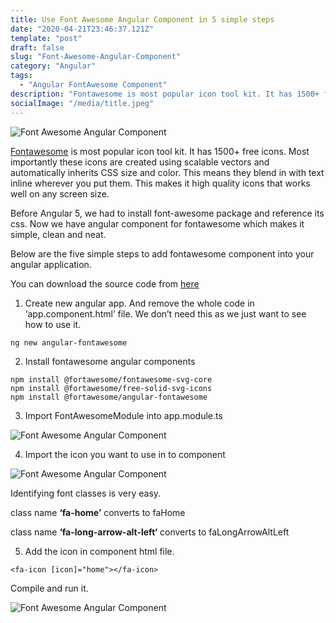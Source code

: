```yaml
---
title: Use Font Awesome Angular Component in 5 simple steps
date: "2020-04-21T23:46:37.121Z"
template: "post"
draft: false
slug: "Font-Awesome-Angular-Component"
category: "Angular"
tags:
  - "Angular FontAwesome Component"
description: "Fontawesome is most popular icon tool kit. It has 1500+ free icons. Most importantly these icons are created using scalable vectors and automatically inherits CSS size and color. This means they blend in with text inline wherever you put them. This makes it high quality icons that works well on any screen size."
socialImage: "/media/title.jpeg"
---
```


![Font Awesome Angular Component](/media/title.png)

<a href="https://fontawesome.com/" target="_blank">Fontawesome</a> is most popular icon tool kit. It has 1500+ free icons. Most importantly these icons are created using scalable vectors and automatically inherits CSS size and color. This means they blend in with text inline wherever you put them. This makes it high quality icons that works well on any screen size.

Before Angular 5, we had to install font-awesome package and reference its css. Now we have angular component for fontawesome which makes it simple, clean and neat.

Below are the five simple steps to add fontawesome component into your angular application.

You can download the source code from <a href="https://github.com/gunnala-sri/angular9-fontawesom5" target="_blank">here</a>

1. Create new angular app. And remove the whole code in ‘app.component.html’ file. We don’t need this as we just want to see how to use it.

```
ng new angular-fontawesome
```

2. Install fontawesome angular components

```
npm install @fortawesome/fontawesome-svg-core
npm install @fortawesome/free-solid-svg-icons
npm install @fortawesome/angular-fontawesome
```

3. Import FontAwesomeModule into app.module.ts

![Font Awesome Angular Component](/media/1-code-snippet.png)

4. Import the icon you want to use in to component

![Font Awesome Angular Component](/media/2-code-snippet.png)

Identifying font classes is very easy.

class name **‘fa-home’** converts to faHome

class name **‘fa-long-arrow-alt-left‘** converts to faLongArrowAltLeft

5. Add the icon in component html file.

```
<fa-icon [icon]="home"></fa-icon>
```

Compile and run it.

![Font Awesome Angular Component](/media/3-code-snippet.png)